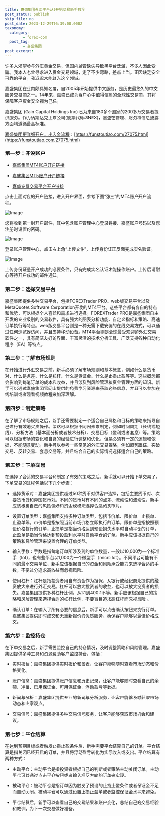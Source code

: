 ```yaml
---
title: 嘉盛集团外汇平台从0开始交易新手教程
post_status: publish
skip_file: no
post_date: 2023-12-29T06:39:00.000Z
taxonomy:
  category:
        - forex-com
  post_tag:
        - 嘉盛集团
post_excerpt: 
---
```

许多人渴望参与外汇黄金交易，但国内监管缺失导致黑平台泛滥，不少人因此受骗。我本人也曾寻求进入黄金交易领域，走了不少弯路，差点上当。正因缺乏安全可靠的平台，我迟迟未能踏入这个领域。

嘉盛集团在业内颇具知名度，自2005年开始提供中文服务，是历史最悠久的中文服务交易商之一。14年来，嘉盛已成为客户心中值得信赖的全球性交易商，其将保障客户资金安全视为己任。

嘉盛集团 (Gain Capital Holdings Inc) 已为来自180多个国家的200多万交易者提供服务。作为纳斯达克上市公司(股票代码:SNEX)，嘉盛在管理、财务和信息披露方面均遵循最高标准。

[嘉盛集团更详细开户，出入金流程](https://funstoutiao.com/27075.html)：[https://funstoutiao.com/27075.html](https://funstoutiao.com/27075.html)

### 第一步：开设账户

* [嘉盛集团MT4账户开户链接](https://s.ssgg.net/jsmt4)

* [嘉盛集团MT5账户开户链接](https://s.ssgg.net/jsmt5)

* [嘉盛专属交易平台开户链接](https://s.ssgg.net/js)

点击上面对应的开户链接，进入开户界面，参考下图“张三”的MT4账户开户流程。

![Image](https://prod-files-secure.s3.us-west-2.amazonaws.com/39ed1227-6d7d-4570-be36-9ccd4a2c4241/7a167aea-686b-400d-af59-4e18eb607a40/640.png?X-Amz-Algorithm=AWS4-HMAC-SHA256&X-Amz-Content-Sha256=UNSIGNED-PAYLOAD&X-Amz-Credential=ASIAZI2LB4666X6K7HUE%2F20250208%2Fus-west-2%2Fs3%2Faws4_request&X-Amz-Date=20250208T041309Z&X-Amz-Expires=3600&X-Amz-Security-Token=IQoJb3JpZ2luX2VjEGwaCXVzLXdlc3QtMiJHMEUCIBCAHrIUfJ%2FdUCiEF%2F%2FhtZ2x6toXRc7Yc%2FCgMdW18iaTAiEAhji8webOvPnagKkUNp9%2BurtLnc2EMVkqZ3voFfNZECoqiAQIhf%2F%2F%2F%2F%2F%2F%2F%2F%2F%2FARAAGgw2Mzc0MjMxODM4MDUiDOtfmyr8PRuZJKW1iSrcA8P2egLn3QGOrCHtQ9d3bjTw3wkau31mkrltXjR8OK8X2%2FQRqL%2Bap3pOwll51oEl1Gun4R124kEpm5MYvt61S7wgfqYViVHmKke9vNG4B211jE0gHlA0HWeQcM%2Fc2un3eqPDMgIHaOUun%2FuYgLahAqU7eVT%2BObj%2BoGFHP2X4nLZ8AvstQaIr0%2F1nC97FZo1Pvruq5IgHUnz2Tt3asiRLZ7zo3DlvigcVaKOt1ItzQiu3Aj6EVpUMYeZ1hjAYqu3IyLRx455Fsozz3aT%2F3oCAb5Ddqo%2FZ%2FWKofG8uex9BR0leae%2FdB3xAMf2emJIHOuAu0zYRZIbmsLn%2F4GAhJmu%2BUBd4t4WyP8rZKTQf5JPHVD5UhyTrnWTClG1oyjQnyOLfUvqW0tUZB9coTFZWBwkrB8Avuk5fuYOwyNJncZBrx3eiVT%2FJyMCpIATr1b7yCK3TB8I0%2Fk9pu72Bqlw4bbBojQjvRlLiLY602tPtbtQhHID6g5mp2tI7M5t5VURtAYI%2B2fV92QYJsvw2NbxNMyvpZXidPdznqtRv4fdQw5py%2BCMzuU%2F45f1QTunGuYcHTXxcI4xlSAQGxbRFC%2FbihyaeA3ko6sw2%2FM4FLUafUO6vdy5TpQe2CcjFS5xhYegYMJaym70GOqUBRjWE4bmBoJxK8aXUqIa7%2BY2mLOS%2BNmL5MfD%2BVT%2BNkAsYNn5N%2BGqaWHKpBFx1rKvzjn4I10hfVds7jlPWJmO60bbwlFhRy6ny7p2a5BQ8OMBxO7s4sblShsEDt8llCItXYwBb2lAUQrNuuCLGquj829GaMgePikCkaGcAnyS1uD%2FTOuIOhdlbj3j0XQnc8sudgrti5UOhivvAACsCpScJwmHiGPzB&X-Amz-Signature=561661c8e3aad674584e38a574ebc37c187b7d21f5ba0fabc8231764554b0527&X-Amz-SignedHeaders=host&x-id=GetObject)

您将收到第一封开户邮件，其中包含账户管理中心登录链接、嘉盛账户号码以及您注册时设置的密码。

![Image](https://prod-files-secure.s3.us-west-2.amazonaws.com/39ed1227-6d7d-4570-be36-9ccd4a2c4241/eaa1c6b3-2877-4284-a0e1-530e222c27fb/image.png?X-Amz-Algorithm=AWS4-HMAC-SHA256&X-Amz-Content-Sha256=UNSIGNED-PAYLOAD&X-Amz-Credential=ASIAZI2LB4666X6K7HUE%2F20250208%2Fus-west-2%2Fs3%2Faws4_request&X-Amz-Date=20250208T041309Z&X-Amz-Expires=3600&X-Amz-Security-Token=IQoJb3JpZ2luX2VjEGwaCXVzLXdlc3QtMiJHMEUCIBCAHrIUfJ%2FdUCiEF%2F%2FhtZ2x6toXRc7Yc%2FCgMdW18iaTAiEAhji8webOvPnagKkUNp9%2BurtLnc2EMVkqZ3voFfNZECoqiAQIhf%2F%2F%2F%2F%2F%2F%2F%2F%2F%2FARAAGgw2Mzc0MjMxODM4MDUiDOtfmyr8PRuZJKW1iSrcA8P2egLn3QGOrCHtQ9d3bjTw3wkau31mkrltXjR8OK8X2%2FQRqL%2Bap3pOwll51oEl1Gun4R124kEpm5MYvt61S7wgfqYViVHmKke9vNG4B211jE0gHlA0HWeQcM%2Fc2un3eqPDMgIHaOUun%2FuYgLahAqU7eVT%2BObj%2BoGFHP2X4nLZ8AvstQaIr0%2F1nC97FZo1Pvruq5IgHUnz2Tt3asiRLZ7zo3DlvigcVaKOt1ItzQiu3Aj6EVpUMYeZ1hjAYqu3IyLRx455Fsozz3aT%2F3oCAb5Ddqo%2FZ%2FWKofG8uex9BR0leae%2FdB3xAMf2emJIHOuAu0zYRZIbmsLn%2F4GAhJmu%2BUBd4t4WyP8rZKTQf5JPHVD5UhyTrnWTClG1oyjQnyOLfUvqW0tUZB9coTFZWBwkrB8Avuk5fuYOwyNJncZBrx3eiVT%2FJyMCpIATr1b7yCK3TB8I0%2Fk9pu72Bqlw4bbBojQjvRlLiLY602tPtbtQhHID6g5mp2tI7M5t5VURtAYI%2B2fV92QYJsvw2NbxNMyvpZXidPdznqtRv4fdQw5py%2BCMzuU%2F45f1QTunGuYcHTXxcI4xlSAQGxbRFC%2FbihyaeA3ko6sw2%2FM4FLUafUO6vdy5TpQe2CcjFS5xhYegYMJaym70GOqUBRjWE4bmBoJxK8aXUqIa7%2BY2mLOS%2BNmL5MfD%2BVT%2BNkAsYNn5N%2BGqaWHKpBFx1rKvzjn4I10hfVds7jlPWJmO60bbwlFhRy6ny7p2a5BQ8OMBxO7s4sblShsEDt8llCItXYwBb2lAUQrNuuCLGquj829GaMgePikCkaGcAnyS1uD%2FTOuIOhdlbj3j0XQnc8sudgrti5UOhivvAACsCpScJwmHiGPzB&X-Amz-Signature=c96db409f045a4450e4df4cbe673b0945e837cbdd71ff4d53df4b04217321b43&X-Amz-SignedHeaders=host&x-id=GetObject)

登录账户管理中心，点击右上角“上传文件”，上传身份证正反面完成实名验证。

![Image](https://prod-files-secure.s3.us-west-2.amazonaws.com/39ed1227-6d7d-4570-be36-9ccd4a2c4241/54090639-09fc-46b4-a135-e0289f707147/image.png?X-Amz-Algorithm=AWS4-HMAC-SHA256&X-Amz-Content-Sha256=UNSIGNED-PAYLOAD&X-Amz-Credential=ASIAZI2LB4666X6K7HUE%2F20250208%2Fus-west-2%2Fs3%2Faws4_request&X-Amz-Date=20250208T041309Z&X-Amz-Expires=3600&X-Amz-Security-Token=IQoJb3JpZ2luX2VjEGwaCXVzLXdlc3QtMiJHMEUCIBCAHrIUfJ%2FdUCiEF%2F%2FhtZ2x6toXRc7Yc%2FCgMdW18iaTAiEAhji8webOvPnagKkUNp9%2BurtLnc2EMVkqZ3voFfNZECoqiAQIhf%2F%2F%2F%2F%2F%2F%2F%2F%2F%2FARAAGgw2Mzc0MjMxODM4MDUiDOtfmyr8PRuZJKW1iSrcA8P2egLn3QGOrCHtQ9d3bjTw3wkau31mkrltXjR8OK8X2%2FQRqL%2Bap3pOwll51oEl1Gun4R124kEpm5MYvt61S7wgfqYViVHmKke9vNG4B211jE0gHlA0HWeQcM%2Fc2un3eqPDMgIHaOUun%2FuYgLahAqU7eVT%2BObj%2BoGFHP2X4nLZ8AvstQaIr0%2F1nC97FZo1Pvruq5IgHUnz2Tt3asiRLZ7zo3DlvigcVaKOt1ItzQiu3Aj6EVpUMYeZ1hjAYqu3IyLRx455Fsozz3aT%2F3oCAb5Ddqo%2FZ%2FWKofG8uex9BR0leae%2FdB3xAMf2emJIHOuAu0zYRZIbmsLn%2F4GAhJmu%2BUBd4t4WyP8rZKTQf5JPHVD5UhyTrnWTClG1oyjQnyOLfUvqW0tUZB9coTFZWBwkrB8Avuk5fuYOwyNJncZBrx3eiVT%2FJyMCpIATr1b7yCK3TB8I0%2Fk9pu72Bqlw4bbBojQjvRlLiLY602tPtbtQhHID6g5mp2tI7M5t5VURtAYI%2B2fV92QYJsvw2NbxNMyvpZXidPdznqtRv4fdQw5py%2BCMzuU%2F45f1QTunGuYcHTXxcI4xlSAQGxbRFC%2FbihyaeA3ko6sw2%2FM4FLUafUO6vdy5TpQe2CcjFS5xhYegYMJaym70GOqUBRjWE4bmBoJxK8aXUqIa7%2BY2mLOS%2BNmL5MfD%2BVT%2BNkAsYNn5N%2BGqaWHKpBFx1rKvzjn4I10hfVds7jlPWJmO60bbwlFhRy6ny7p2a5BQ8OMBxO7s4sblShsEDt8llCItXYwBb2lAUQrNuuCLGquj829GaMgePikCkaGcAnyS1uD%2FTOuIOhdlbj3j0XQnc8sudgrti5UOhivvAACsCpScJwmHiGPzB&X-Amz-Signature=1b6b0b52c4b982b2072baf3a852a8122de4265c9064154917345bb22c59f206b&X-Amz-SignedHeaders=host&x-id=GetObject)

上传身份证是开户成功的必要条件，只有完成实名认证才能操作账户。上传后请耐心等待开户成功的邮件通知。

### 第二步：选择交易平台

嘉盛集团提供多种交易平台，包括FOREXTrader PRO、web版交易平台以及MetaQuotes Software Corporation开发的MT4平台。这些平台都有各自的特点和优势，可以根据个人喜好和需求进行选择。FOREXTrader PRO是嘉盛集团自主开发的专业级别的交易软件，具有强大的图表分析功能、自定义指标和策略、高速订单执行等特点。web版交易平台则是一种无需下载安装的在线交易方式，可以通过任何浏览器访问，并且支持移动设备。MT4平台则是全球最受欢迎的外汇交易软件之一，具有简洁友好的界面、丰富灵活的技术分析工具、广泛支持各种自动化程序（EA）等特点。

### 第三步：了解市场规则

在开始进行外汇交易之前，新手必须了解市场规则和基本概念，例如什么是货币对、什么是点差、什么是杠杆、什么是保证金、什么是止损止盈等等。这些概念都会影响到每笔订单的成本和收益，并且涉及到风险管理和资金管理方面的知识。新手可以通过嘉盛集团官网上提供的免费学习资源来获取这些信息，并且可以参加在线培训或者观看视频教程来加深理解。

### 第四步：制定策略

在了解了市场规则之后，新手还需要制定一个适合自己风格和目标的策略来指导自己进行有效地买卖操作。策略可以根据不同因素来制定，例如时间周期（长线或短线）、分析方法（基本面分析或者技术分析）、交易目标（盈利或者套息）等。策略可以根据市场的变化和自身的经验进行调整和优化，但是必须有一定的逻辑和依据，不能随意变动。新手可以参考一些常见的外汇交易策略，例如趋势跟踪、突破交易、反转交易、套息交易等，并且结合自己的实际情况选择适合自己的策略。

### 第五步：下单交易

在选择了合适的交易平台和制定了有效的策略之后，新手就可以开始下单交易了。下单交易的过程包括以下几个步骤：

* 选择货币对：嘉盛集团提供超过50种货币对供客户选择，包括主要货币对、次要货币对和异国货币对。不同的货币对有不同的点差、流动性和波动性，新手应该根据自己的风险偏好和资金规模来选择合适的货币对。

* 设置订单类型：嘉盛集团支持多种订单类型，包括市价单、限价单、止损单、止盈单等。市价单是指按照当前市场价格立即执行的订单，限价单是指按照预设价格执行的订单，止损单是指当价格达到预设损失水平时自动平仓的订单，止盈单是指当价格达到预设盈利水平时自动平仓的订单。新手应该根据自己的策略和风险管理来设置合理的订单类型。

* 输入手数：手数是指每笔订单所涉及到的单位数量，一般以10,000为一个标准手（lot），也有些平台以1,000为一个微型手（micro lot）。不同平台可能有不同的最小交易单位，新手应该根据自己的资金和风险承受能力来选择合适的手数，不要过分追求高收益而忽视风险。

* 使用杠杆：杠杆是指投资者用自有资金作为担保，从银行或经纪商处提供的融资放大来进行外汇交易。杠杆可以放大投资者的收益，也可以放大投资者的损失。嘉盛集团提供多种杠杆比例，从1:1到400:1不等。新手应该根据自己的策略和风险管理来选择合适的杠杆比例，不要盲目追求高杠杆而忽视风险 。

* 确认订单：在输入了所有必要的信息后，新手可以点击确认按钮来执行订单。嘉盛集团提供即时成交和无重新报价的优质服务，确保客户能够以最佳价格成交。

### 第六步：监控持仓

在下单交易之后，新手需要监控自己的持仓情况，及时调整策略和风险管理。嘉盛集团提供多种工具和资源帮助客户监控持仓，包括：

* 实时报价：嘉盛集团提供实时报价和图表，让客户能够随时查看市场动态和价格变化。

* 账户信息：嘉盛集团提供账户信息和历史记录，让客户能够随时查看自己的余额、净值、已用保证金、可用保证金、浮动盈亏等数据。

* 新闻与分析：嘉盛集团提供专业的新闻与分析服务，让客户能够及时获取市场动态和专家观点。

* 交易信号：嘉盛集团提供多种交易信号服务，让客户能够获取市场机会和建议。

### 第七步：平仓结算

在达到预期目标或者触发止损止盈条件后，新手需要平仓结算自己的订单。平仓结算是指关闭已经开启的订单，并且将浮动盈亏转化为实际收入或支出。平仓结算有两种方式：

* 主动平仓：主动平仓是指投资者根据自己的判断或者策略主动关闭订单。主动平仓可以通过点击平仓按钮或者输入相反方向的订单来实现。

* 被动平仓：被动平仓是指订单因为触发了预设的止损止盈条件或者保证金不足而自动关闭。被动平仓可以通过设置止损止盈单或者监控保证金水平来避免。

* 平仓结算后，新手可以查看自己的交易结果和账户变化，总结自己的交易经验和教训，为下一次交易做好准备。